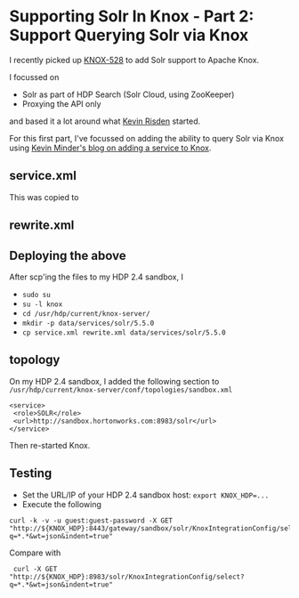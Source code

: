 #  Supporting Solr In Knox - Part 2: Support Querying Solr via Knox
I recently picked up [KNOX-528](https://issues.apache.org/jira/browse/KNOX-528) to add Solr support to Apache Knox.

I focussed on

 * Solr as part of HDP Search (Solr Cloud, using ZooKeeper)
 * Proxying the API only

and based it a lot around what [Kevin Risden](https://github.com/risdenk/knox_solr_testing) started.

For this first part, I've focussed on adding the ability to query Solr via Knox using [Kevin Minder's blog on adding a service to Knox](http://kminder.github.io/knox/2015/11/16/adding-a-service-to-knox.html).

## service.xml


This was copied to

## rewrite.xml

## Deploying the above
After scp'ing the files to my HDP 2.4 sandbox, I

  * ```sudo su```
  * ```su -l knox```
  * ```cd /usr/hdp/current/knox-server/```
  * ```mkdir -p data/services/solr/5.5.0```
  * ```cp service.xml rewrite.xml data/services/solr/5.5.0```

## topology
On my HDP 2.4 sandbox, I added the following section to ```/usr/hdp/current/knox-server/conf/topologies/sandbox.xml```

```
<service>
 <role>SOLR</role>
 <url>http://sandbox.hortonworks.com:8983/solr</url>
</service>
```

Then re-started Knox.

## Testing
 * Set the URL/IP of your HDP 2.4 sandbox host: ```export KNOX_HDP=...```
 * Execute the following

```
curl -k -v -u guest:guest-password -X GET "http://${KNOX_HDP}:8443/gateway/sandbox/solr/KnoxIntegrationConfig/select?q=*.*&wt=json&indent=true"
```

Compare with

```
 curl -X GET "http://${KNOX_HDP}:8983/solr/KnoxIntegrationConfig/select?q=*.*&wt=json&indent=true"
 ```
